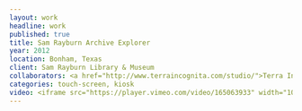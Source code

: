 ```yaml
---
layout: work
headline: work
published: true
title: Sam Rayburn Archive Explorer
year: 2012
location: Bonham, Texas
client: Sam Rayburn Library & Museum
collaborators: <a href="http://www.terraincognita.com/studio/">Terra Incognita</a>
categories: touch-screen, kiosk
video: <iframe src="https://player.vimeo.com/video/165063933" width="1024" height="576" frameborder="0" webkitallowfullscreen mozallowfullscreen allowfullscreen></iframe>
---
```

